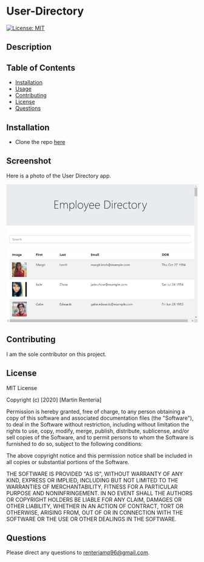 # User-Directory

[![License: MIT](https://img.shields.io/badge/License-MIT-yellow.svg)](https://opensource.org/licenses/MIT)

## Description

## Table of Contents
* [Installation](#Installation)
* [Usage](#Usage)
* [Contributing](#Contributing)
* [License](#License)
* [Questions](#Questions)

## Installation
* Clone the repo [here](https://github.com/MartinRenteria/User-Directory-) 


## **Screenshot**

Here is a photo of the User Directory app.

![User-Directory](public/img/User-directory.png)

## Contributing
I am the sole contributor on this project.

## License
MIT License

Copyright (c) [2020] [Martin Renteria]

Permission is hereby granted, free of charge, to any person obtaining a copy
of this software and associated documentation files (the "Software"), to deal
in the Software without restriction, including without limitation the rights
to use, copy, modify, merge, publish, distribute, sublicense, and/or sell
copies of the Software, and to permit persons to whom the Software is
furnished to do so, subject to the following conditions:

The above copyright notice and this permission notice shall be included in all
copies or substantial portions of the Software.

THE SOFTWARE IS PROVIDED "AS IS", WITHOUT WARRANTY OF ANY KIND, EXPRESS OR
IMPLIED, INCLUDING BUT NOT LIMITED TO THE WARRANTIES OF MERCHANTABILITY,
FITNESS FOR A PARTICULAR PURPOSE AND NONINFRINGEMENT. IN NO EVENT SHALL THE
AUTHORS OR COPYRIGHT HOLDERS BE LIABLE FOR ANY CLAIM, DAMAGES OR OTHER
LIABILITY, WHETHER IN AN ACTION OF CONTRACT, TORT OR OTHERWISE, ARISING FROM,
OUT OF OR IN CONNECTION WITH THE SOFTWARE OR THE USE OR OTHER DEALINGS IN THE
SOFTWARE.

## Questions
Please direct any questions to renteriamp96@gmail.com.